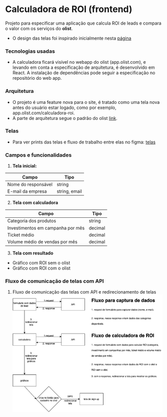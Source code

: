 # Calculadora de ROI (frontend)
Projeto para especificar uma aplicação que calcula ROI de leads e compara o valor com os serviços do **olist**.

* O design das telas foi inspirado inicialmente nesta [página](https://olist.com/solucoes/como-comecar-a-vender/)

### Tecnologias usadas
* A calculadora ficará visível no webapp do olist (app.olist.com), e levando em conta a especificação de arquitetura, é desenvolvido em React. A instalação de dependências pode seguir a especificação no repositório do web app.

### Arquitetura
* O projeto é uma feature nova para o site, é tratado como uma tela nova antes do usuário estar logado, como por exemplo, app.olist.com/calculadora-roi.
* A parte de arquitetura segue o padrão do olist [link](https://jira-olist.atlassian.net/wiki/spaces/OP/pages/635895809/Arquitetura+de+front+do+olist).

### Telas

* Para ver prints das telas e fluxo de trabalho entre elas no figma:
[telas](https://www.figma.com/proto/yMvQvtLgKBqELgwjMttYGH/calculadora-roi-frontend?node-id=33%3A2&scaling=min-zoom)

### Campos e funcionalidades
1. **Tela inicial:**

Campo | Tipo
--- | ---
Nome do responsável | string
E-mail da empresa | string, email

2. **Tela com calculadora**

Campo | Tipo
--- | ---
Categoria dos produtos | string
Investimentos em campanha por mês | decimal
Ticket médio | decimal
Volume médio de vendas por mês | decimal

3. **Tela com resultado**
* Gráfico com ROI sem o olist
* Gráfico com ROI com o olist

### Fluxo de comunicação de telas com API
1. Fluxo de comunicação das telas com API e redirecionamento de telas
![](images/fluxo-telas.png)
